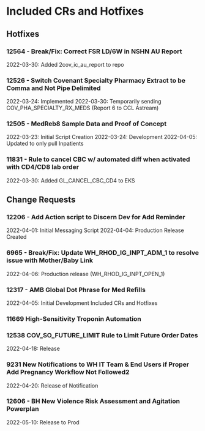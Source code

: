 # Included CRs and Hotfixes
## Hotfixes
### 12564 - Break/Fix: Correct FSR LD/6W in NSHN AU Report
2022-03-30: Added 2cov_ic_au_report to repo

### 12526 - Switch Covenant Specialty Pharmacy Extract to be Comma and Not Pipe Delimited
2022-03-24: Implemented
2022-03-30: Temporarily sending COV_PHA_SPECIALTY_RX_MEDS (Report 6 to CCL Astream)

### 12505 - MedReb8 Sample Data and Proof of Concept
2022-03-23: Initial Script Creation
2022-03-24: Development
2022-04-05: Updated to only pull Inpatients

### 11831 - Rule to cancel CBC w/ automated diff when activated with CD4/CD8 lab order
2022-03-30: Added GL_CANCEL_CBC_CD4 to EKS

## Change Requests
### 12206 - Add Action script to Discern Dev for Add Reminder
2022-04-01: Initial Messaging Script
2022-04-04: Production Release Created

### 6965 - Break/Fix: Update WH_RHOD_IG_INPT_ADM_1 to resolve issue with Mother/Baby Link
2022-04-06: Production release (WH_RHOD_IG_INPT_OPEN_1)
### 12317 - AMB Global Dot Phrase for Med Refills
2022-04-05: Initial Development
Included CRs and Hotfixes
### 11669 High-Sensitivity Troponin Automation

### 12538 COV_SO_FUTURE_LIMIT Rule to Limit Future Order Dates
2022-04-18: Release

### 9231 New Notifications to WH IT Team & End Users if Proper Add Pregnancy Workflow Not Followed2
2022-04-20: Release of Notification

### 12606 - BH New Violence Risk Assessment and Agitation Powerplan
2022-05-10: Release to Prod